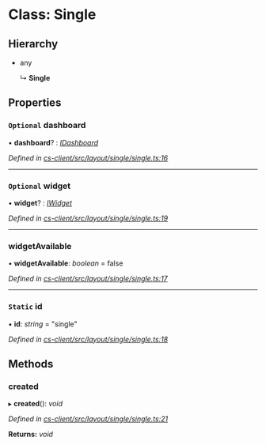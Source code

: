 # Class: Single

## Hierarchy

* any

  ↳ **Single**

## Properties

### `Optional` dashboard

• **dashboard**? : *[IDashboard](../interfaces/_cs_core_src_dashboard_dashboard_.idashboard.md)*

*Defined in [cs-client/src/layout/single/single.ts:16](https://github.com/TNOCS/csnext/blob/40018c3a/packages/cs-client/src/layout/single/single.ts#L16)*

___

### `Optional` widget

• **widget**? : *[IWidget](../interfaces/_cs_core_src_widget_widget_.iwidget.md)*

*Defined in [cs-client/src/layout/single/single.ts:19](https://github.com/TNOCS/csnext/blob/40018c3a/packages/cs-client/src/layout/single/single.ts#L19)*

___

###  widgetAvailable

• **widgetAvailable**: *boolean* = false

*Defined in [cs-client/src/layout/single/single.ts:17](https://github.com/TNOCS/csnext/blob/40018c3a/packages/cs-client/src/layout/single/single.ts#L17)*

___

### `Static` id

▪ **id**: *string* = "single"

*Defined in [cs-client/src/layout/single/single.ts:18](https://github.com/TNOCS/csnext/blob/40018c3a/packages/cs-client/src/layout/single/single.ts#L18)*

## Methods

###  created

▸ **created**(): *void*

*Defined in [cs-client/src/layout/single/single.ts:21](https://github.com/TNOCS/csnext/blob/40018c3a/packages/cs-client/src/layout/single/single.ts#L21)*

**Returns:** *void*
